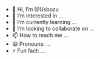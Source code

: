 - 👋 Hi, I’m @Usbozu
- 👀 I’m interested in ...
- 🌱 I’m currently learning ...
- 💞️ I’m looking to collaborate on ...
- 📫 How to reach me ...
- 😄 Pronouns: ...
- ⚡ Fun fact: ...

<!---
Usbozu/Usbozu is a ✨ special ✨ repository because its `README.md` (this file) appears on your GitHub profile.
You can click the Preview link to take a look at your changes.
--->
